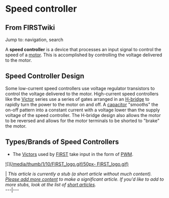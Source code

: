 # Speed controller

## From FIRSTwiki

Jump to: navigation, search

A **speed controller** is a device that processes an input signal to control the speed of a [motor](motor). This is accomplished by controlling the voltage delivered to the motor.

## Speed Controller Design

Some low-current speed controllers use voltage regulator transistors to control the voltage delivered to the motor. High-current speed controllers like the [Victor](Victor "Victor") series use a series of gates arranged in an [H-bridge](/index.php?title=H-bridge&action=edit "H-bridge") to rapidly turn the power to the motor on and off. A [capacitor](/index.php?title=Capacitor&action=edit "Capacitor") "smooths" the on-off pattern into a constant current with a voltage lower than the supply voltage of the speed controller. The H-bridge design also allows the motor to be reversed and allows for the motor terminals to be shorted to "brake" the motor.

## Types/Brands of Speed Controllers

- The [Victors](Victor "Victor") used by [FIRST](first) take input in the form of [PWM](pwm).

[![](/media/thumb/1/10/FIRST_logo.gif/50px-
FIRST_logo.gif)](Image:FIRST_logo.gif)

| _This article is currently a stub (a short article without much content). [Please add more content](http://www.firstwiki.net/index.php?title=Speed_controller&action=edit "http://www.firstwiki.net/index.php?title=Speed_controller&action=edit") to make a significant article. If you'd like to add to more stubs, look at the list of [short articles](Special:Shortpages "Special:Shortpages")._<br>
---|---
